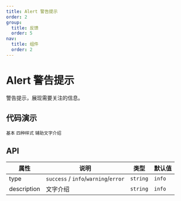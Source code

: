 ```yaml
---
title: Alert 警告提示
order: 2
group:
  title: 反馈
  order: 5
nav:
  title: 组件
  order: 2
---
```


# Alert 警告提示

警告提示，展现需要关注的信息。

## 代码演示


<code src="./demo/basic.tsx" description='最简单的用法，适用于简短的警告提示。'>基本</code>
<code src="./demo/type.tsx" description='共有四种样式 success、info、warning、error。'>四种样式</code>
<code src="./demo/description.tsx" description='含有辅助性文字介绍的警告提示。'>辅助文字介绍</code>
## API

| 属性 | 说明     | 类型                                         | 默认值 |
| ---- | -------- | -------------------------------------------- | ------ |
| type | `success` / `info`/`warning`/`error` | `string` | `info` |
| description | 文字介绍 | `string` | `info` |
